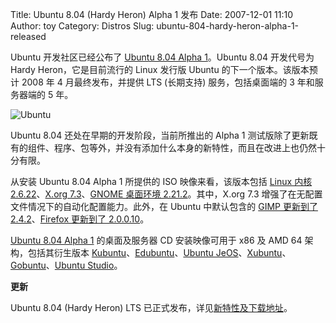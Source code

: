 Title: Ubuntu 8.04 (Hardy Heron) Alpha 1 发布
Date: 2007-12-01 11:10
Author: toy
Category: Distros
Slug: ubuntu-804-hardy-heron-alpha-1-released

Ubuntu 开发社区已经公布了 [Ubuntu 8.04 Alpha
1](https://wiki.ubuntu.com/HardyHeron/Alpha1)。Ubuntu 8.04 开发代号为
Hardy Heron，它是目前流行的 Linux 发行版 Ubuntu 的下一个版本。该版本预计
2008 年 4 月最终发布，并提供 LTS (长期支持) 服务，包括桌面端的 3
年和服务器端的 5 年。

![Ubuntu](http://i.linuxtoy.org/i/logo/ubuntu-logo.jpg)

Ubuntu 8.04 还处在早期的开发阶段，当前所推出的 Alpha 1
测试版除了更新既有的组件、程序、包等外，并没有添加什么本身的新特性，而且在改进上也仍然十分有限。

从安装 Ubuntu 8.04 Alpha 1 所提供的 ISO 映像来看，该版本包括 [Linux 内核
2.6.22](http://linuxtoy.org/archives/linux-kernel-2622-released.html)、[X.org
7.3](http://linuxtoy.org/archives/xorg-73-released.html)、[GNOME
桌面环境
2.21.2](http://linuxtoy.org/archives/gnome-2212-released.html)。其中，X.org
7.3 增强了在无配置文件情况下的自动化配置能力。此外，在 Ubuntu
中默认包含的 [GIMP 更新到了
2.4.2](http://linuxtoy.org/archives/gimp-242-released.html)、[Firefox
更新到了
2.0.0.10](http://linuxtoy.org/archives/mozilla-firefox-20010.html)。

[Ubuntu 8.04 Alpha 1](http://cdimage.ubuntu.com/releases/8.04/alpha-1/)
的桌面及服务器 CD 安装映像可用于 x86 及 AMD 64 架构，包括其衍生版本
[Kubuntu](http://cdimage.ubuntu.com/kubuntu/releases/hardy/alpha-1/)、[Edubuntu](http://cdimage.ubuntu.com/edubuntu/releases/hardy/alpha-1/)、[Ubuntu
JeOS](http://cdimage.ubuntu.com/jeos/releases/hardy/alpha-1/)、[Xubuntu](http://cdimage.ubuntu.com/xubuntu/releases/hardy/alpha-1/)、[Gobuntu](http://cdimage.ubuntu.com/gobuntu/releases/hardy/alpha-1/)、[Ubuntu
Studio](http://cdimage.ubuntu.com/ubuntustudio/releases/hardy/alpha-1/)。

**更新**

Ubuntu 8.04 (Hardy Heron) LTS
已正式发布，详见[新特性及下载地址](http://linuxtoy.org/archives/ubuntu-804-hardy-heron-lts-download.html)。

